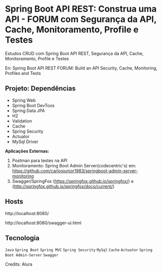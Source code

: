 # Spring Boot API REST: Construa uma API - FORUM com Segurança da API, Cache, Monitoramento, Profile e Testes

Estudos CRUD com Spring Boot API REST, Segurança da API, Cache, Monitoramento, Profile e Testes

En: Spring Boot API REST FORUM: Build an API Security, Cache, Monitoring, Profiles and Tests


## Projeto: Dependências

- Spring Web
- Spring Boot DevToos
- Spring Data JPA
- H2
- Validation
- Cache
- Spring Security
- Actuator
- MySql Driver


**Aplicações Externas:**

1) Postman para testes na API
2) Monitoramento: Spring Boot Admin Server(codecentric's) em: https://github.com/carlosjunior1983/springboot-admin-server-monitoring
3) Swagger/SpringFox (https://springfox.github.io/springfox/) e (http://springfox.github.io/springfox/docs/current/)
  


## Hosts

http://localhost:8080/

http://localhost:8080/swagger-ui.html

## Tecnologia

`Java` `Spring Boot` `Spring MVC` `Spring Security` `MySql` `Cache` `Actuator` `Spring Boot Admin-Server` `Swagger`
 
 
 
 Credits: Alura